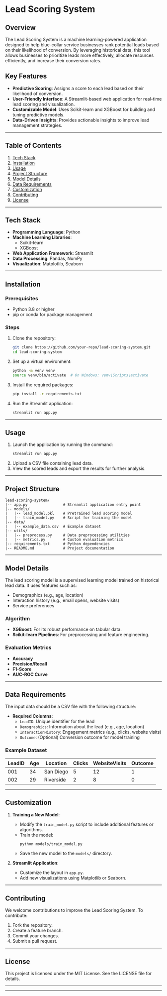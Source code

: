 # Lead Scoring System

## Overview
The Lead Scoring System is a machine learning-powered application designed to help blue-collar service businesses rank potential leads based on their likelihood of conversion. By leveraging historical data, this tool allows businesses to prioritize leads more effectively, allocate resources efficiently, and increase their conversion rates.

## Key Features
- **Predictive Scoring**: Assigns a score to each lead based on their likelihood of conversion.
- **User-Friendly Interface**: A Streamlit-based web application for real-time lead scoring and visualization.
- **Customizable Model**: Uses Scikit-learn and XGBoost for building and tuning predictive models.
- **Data-Driven Insights**: Provides actionable insights to improve lead management strategies.

---

## Table of Contents
1. [Tech Stack](#tech-stack)
2. [Installation](#installation)
3. [Usage](#usage)
4. [Project Structure](#project-structure)
5. [Model Details](#model-details)
6. [Data Requirements](#data-requirements)
7. [Customization](#customization)
8. [Contributing](#contributing)
9. [License](#license)

---

## Tech Stack
- **Programming Language**: Python
- **Machine Learning Libraries**:
  - Scikit-learn
  - XGBoost
- **Web Application Framework**: Streamlit
- **Data Processing**: Pandas, NumPy
- **Visualization**: Matplotlib, Seaborn

---

## Installation

### Prerequisites
- Python 3.8 or higher
- pip or conda for package management

### Steps
1. Clone the repository:
    ```bash
    git clone https://github.com/your-repo/lead-scoring-system.git
    cd lead-scoring-system
    ```
2. Set up a virtual environment:
    ```bash
    python -m venv venv
    source venv/bin/activate  # On Windows: venv\Scripts\activate
    ```
3. Install the required packages:
    ```bash
    pip install -r requirements.txt
    ```
4. Run the Streamlit application:
    ```bash
    streamlit run app.py
    ```

---

## Usage
1. Launch the application by running the command:
    ```bash
    streamlit run app.py
    ```
2. Upload a CSV file containing lead data.
3. View the scored leads and export the results for further analysis.

---

## Project Structure
```
lead-scoring-system/
|-- app.py                # Streamlit application entry point
|-- models/
|   |-- lead_model.pkl    # Pretrained lead scoring model
|   |-- train_model.py    # Script for training the model
|-- data/
|   |-- example_data.csv  # Example dataset
|-- utils/
|   |-- preprocess.py     # Data preprocessing utilities
|   |-- metrics.py        # Custom evaluation metrics
|-- requirements.txt      # Python dependencies
|-- README.md             # Project documentation
```

---

## Model Details
The lead scoring model is a supervised learning model trained on historical lead data. It uses features such as:
- Demographics (e.g., age, location)
- Interaction history (e.g., email opens, website visits)
- Service preferences

### Algorithm
- **XGBoost**: For its robust performance on tabular data.
- **Scikit-learn Pipelines**: For preprocessing and feature engineering.

### Evaluation Metrics
- **Accuracy**
- **Precision/Recall**
- **F1-Score**
- **AUC-ROC Curve**

---

## Data Requirements
The input data should be a CSV file with the following structure:
- **Required Columns**:
  - `LeadID`: Unique identifier for the lead
  - `Demographics`: Information about the lead (e.g., age, location)
  - `InteractionHistory`: Engagement metrics (e.g., clicks, website visits)
  - `Outcome`: (Optional) Conversion outcome for model training

### Example Dataset
| LeadID | Age | Location   | Clicks | WebsiteVisits | Outcome |
|--------|-----|------------|--------|---------------|---------|
| 001    | 34  | San Diego  | 5      | 12            | 1       |
| 002    | 29  | Riverside  | 2      | 8             | 0       |

---

## Customization
1. **Training a New Model**:
   - Modify the `train_model.py` script to include additional features or algorithms.
   - Train the model:
     ```bash
     python models/train_model.py
     ```
   - Save the new model to the `models/` directory.

2. **Streamlit Application**:
   - Customize the layout in `app.py`.
   - Add new visualizations using Matplotlib or Seaborn.

---

## Contributing
We welcome contributions to improve the Lead Scoring System. To contribute:
1. Fork the repository.
2. Create a feature branch.
3. Commit your changes.
4. Submit a pull request.

---

## License
This project is licensed under the MIT License. See the LICENSE file for details.

---



---

